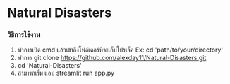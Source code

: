 # Natural Disasters

### วิธีการใช้งาน

1. ทำการเปิด cmd แล้วเข้าถึงโฟล์เดอร์ที่จะเก็บโปรเจ็ค Ex: cd 'path/to/your/directory'
2. ทำการ git clone https://github.com/alexday11/Natural-Disasters.git
3. cd 'Natural-Disasters'
4. สามารถเริ่ม แอป streamlit run app.py